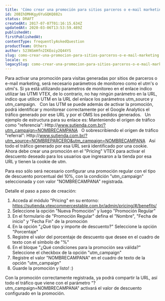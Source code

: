 ```yaml
---
title: 'Cómo crear una promoción para sitios parceros o e-mail marketing'
id: 20BIhDMHKgy6YuGQKQ882s
status: DRAFT
createdAt: 2017-07-07T01:16:15.634Z
updatedAt: 2020-03-06T13:53:59.489Z
publishedAt: 
firstPublishedAt: 
contentType: frequentlyAskedQuestion
productTeam: Others
author: 523NSmHfn2IKEoiy2Q44YS
slug: como-crear-una-promocion-para-sitios-parceros-o-e-mail-marketing
locale: es
legacySlug: como-crear-una-promocion-para-sitios-parceros-o-e-mail-marketing
---
```


Para activar una promoción para visitas generadas por sitios de parceros o e-mail marketing, será necesario parámetros de monitoreo como el utm's o utmi's.
Si ya está utilizando parametros de monitoreo en el enlace indico utilizar las UTMI VTEX, de lo contrario, no hay ningún parámetro en la URL, indico que utilice UTM en la URL del enlace los parámetros utm_source y utm_campaign.
 
Con las UTM se puede además de activar la promoción, podrá identificar y monitorear correctamente por el Google Analytics el tráfico generado por ese URL y por el OMS los pedidos generados.
 
Un ejemplo de estructura para su enlace es:
Manteniendo el origen de tráfico como "referencia":
Http://www.sutienda.com.br/?utm_campaign=NOMBRECAMPANA
 
O sobrescribiendo el origen de tráfico "referral":
Http://www.sutienda.com.br/?utm_source=NOMBREPARCERO&utm_campaign=NOMBRECAMPANA
 
Así todo el tráfico generado por esa URL será identificado por una cookie.
Ahora debe crear una promoción en el "Pricing" VTEX para activar el descuento deseado para los usuarios que ingresaron a la tienda por esa URL y tienen la cookie de utm.

Para eso sólo será necesario configurar una promoción regular con el tipo de descuento porcentual del 10%, con la condición "utm_campaign" seleccionada y con valor "NOMBRECAMPANA" registrada.

Detalle el paso a paso de creación:
1. Acceda al módulo "Pricing" en su entorno: https://sutienda.vtexcommercestable.com.br/admin/pricing/#/benefits/
2. Seleccione la opción "Nueva Promoción" y luego "Promoción Regular"
3. En el formulario de "Promoción Regular" defina el "Nombre", "Fecha de inicio" y "Fecha Fin" de la promoción
4. En la opción "¿Qué tipo y importe de descuento?" Seleccione la opción "Porcentaje"
5. Registre el valor del porcentaje de descuento que desee en el cuadro de texto con el símbolo de "%"
6. En el bloque "¿Qué condiciones para la promoción sea válida?" Seleccione el checkbox de la opción "utm_campaign"
7. Registre el valor "NOMBRECAMPANA" en el cuadro de texto de la opción "utm_campaign"
8. Guarde la promoción y listo! :)

Con la promoción correctamente registrada, ya podrá compartir la URL, así todo el tráfico que viene con el parámetro "?utm_campaign=NOMBRECAMPANA" activará el valor de descuento configurado en la promoción.

